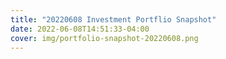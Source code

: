```yaml
---
title: "20220608 Investment Portflio Snapshot"
date: 2022-06-08T14:51:33-04:00
cover: img/portfolio-snapshot-20220608.png
---
```


